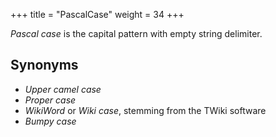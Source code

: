 +++
title = "PascalCase"
weight = 34
+++

_Pascal case_ is the capital pattern with empty string delimiter.

## Synonyms

- _Upper camel case_
- _Proper case_
- _WikiWord_ or _Wiki case_, stemming from the TWiki software
- _Bumpy case_
